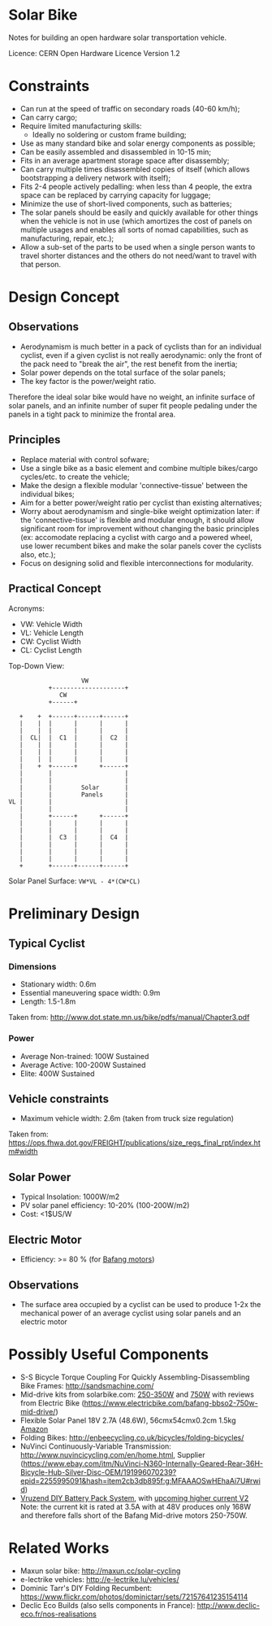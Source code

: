 # Solar Bike

Notes for building an open hardware solar transportation vehicle.

Licence: CERN Open Hardware Licence Version 1.2

# Constraints

* Can run at the speed of traffic on secondary roads (40-60 km/h);
* Can carry cargo;
* Require limited manufacturing skills:
  * Ideally no soldering or custom frame building;
* Use as many standard bike and solar energy components as possible;
* Can be easily assembled and disassembled in 10-15 min;
* Fits in an average apartment storage space after disassembly;
* Can carry multiple times disassembled copies of itself (which allows bootstrapping a delivery network with itself);
* Fits 2-4 people actively pedalling: when less than 4 people, the extra space can be replaced by carrying capacity for luggage;
* Minimize the use of short-lived components, such as batteries;
* The solar panels should be easily and quickly available for other things when the vehicle is not in use (which amortizes the cost of panels on multiple usages and enables all sorts of nomad capabilities, such as manufacturing, repair, etc.);
* Allow a sub-set of the parts to be used when a single person wants to travel shorter distances and the others do not need/want to travel with that person.

# Design Concept

## Observations

* Aerodynamism is much better in a pack of cyclists than for an individual cyclist, even if a given cyclist is not really aerodynamic: only the front of the pack need to "break the air", the rest benefit from the inertia;
* Solar power depends on the total surface of the solar panels;
* The key factor is the power/weight ratio.

Therefore the ideal solar bike would have no weight, an infinite surface of solar panels, and an infinite number of super fit people pedaling under the panels in a tight pack to minimize the frontal area.

## Principles

* Replace material with control sofware;
* Use a single bike as a basic element and combine multiple bikes/cargo cycles/etc. to create the vehicle;
* Make the design a flexible modular 'connective-tissue' between the individual bikes;
* Aim for a better power/weight ratio per cyclist than existing alternatives;
* Worry about aerodynamism and single-bike weight optimization later: if the 'connective-tissue' is flexible and modular enough, it should allow significant room for improvement without changing the basic principles (ex: accomodate replacing a cyclist with cargo and a powered wheel, use lower recumbent bikes and make the solar panels cover the cyclists also, etc.);
* Focus on designing solid and flexible interconnections for modularity.

## Practical Concept

Acronyms:
* VW: Vehicle Width
* VL: Vehicle Length
* CW: Cyclist Width
* CL: Cyclist Length

Top-Down View:

````
                    VW
           +--------------------+
              CW
           +------+

   +    +  +------+------+------+
   |    |  |      |      |      |
   |    |  |      |      |      |
   |  CL|  |  C1  |      |  C2  |
   |    |  |      |      |      |
   |    |  |      |      |      |
   |    |  |      |      |      |
   |    +  +------+      +------+
   |       |                    |
   |       |                    |
   |       |        Solar       |
   |       |        Panels      |
VL |       |                    |
   |       |                    |
   |       +------+      +------+
   |       |      |      |      |
   |       |      |      |      |
   |       |  C3  |      |  C4  |
   |       |      |      |      |
   |       |      |      |      |
   |       |      |      |      |
   +       +------+------+------+
````

Solar Panel Surface: ````VW*VL - 4*(CW*CL)````

# Preliminary Design

## Typical Cyclist

### Dimensions

* Stationary width: 0.6m 
* Essential maneuvering space width: 0.9m
* Length: 1.5-1.8m

Taken from: http://www.dot.state.mn.us/bike/pdfs/manual/Chapter3.pdf

### Power

* Average Non-trained: 100W Sustained
* Average Active: 100-200W Sustained
* Elite: 400W Sustained

## Vehicle constraints

* Maximum vehicle width: 2.6m (taken from truck size regulation)

Taken from: https://ops.fhwa.dot.gov/FREIGHT/publications/size_regs_final_rpt/index.htm#width

## Solar Power

* Typical Insolation: 1000W/m2
* PV solar panel efficiency: 10-20% (100-200W/m2)
* Cost: <1$US/W

## Electric Motor

* Efficiency: >= 80 % (for [Bafang motors](http://www.bafang-e.com/en/components/component/motor/mm-g520250.html))


## Observations

* The surface area occupied by a cyclist can be used to produce 1-2x the mechanical power of an average cyclist using solar panels and an electric motor


# Possibly Useful Components

* S-S Bicycle Torque Coupling For Quickly Assembling-Disassembling Bike Frames: http://sandsmachine.com/
* Mid-drive kits from solarbike.com: [250-350W](http://solarbike.com.au/electrickits/250-350-watt-8fun-mid-drive-kits/) and [750W](http://solarbike.com.au/electrickits/750-watt-8fun-mid-drive-kit/) with reviews from Electric Bike (https://www.electricbike.com/bafang-bbso2-750w-mid-drive/)
* Flexible Solar Panel 18V 2.7A (48.6W), 56cmx54cmx0.2cm 1.5kg [Amazon](https://www.amazon.fr/MOHOO-Photovolta%C3%AFque-Semi-Flexible-Transformation-l%C3%A9lectricit%C3%A9-Construction/dp/B06XWCD5K6/ref=sr_1_cc_1?s=aps&ie=UTF8&qid=1516489784&sr=1-1-catcorr&keywords=sunpower+18V)
* Folding Bikes: http://enbeecycling.co.uk/bicycles/folding-bicycles/
* NuVinci Continuously-Variable Transmission: http://www.nuvincicycling.com/en/home.html, Supplier (https://www.ebay.com/itm/NuVinci-N360-Internally-Geared-Rear-36H-Bicycle-Hub-Silver-Disc-OEM/191996070239?epid=2255995091&hash=item2cb3db895f:g:MFAAAOSwHEhaAi7U#rwid)
* [Vruzend DIY Battery Pack System](http://vruzend.com/), with [upcoming higher current V2](http://vruzend.com/progress-report-on-the-v2-high-current-kits/) Note: the current kit is rated at 3.5A with at 48V produces only 168W and therefore falls short of the Bafang Mid-drive motors 250-750W.

# Related Works

* Maxun solar bike: http://maxun.cc/solar-cycling
* e-lectrike vehicles: http://e-lectrike.lu/vehicles/
* Dominic Tarr's DIY Folding Recumbent: https://www.flickr.com/photos/dominictarr/sets/72157641235154114
* Declic Eco Builds (also sells components in France): http://www.declic-eco.fr/nos-realisations


